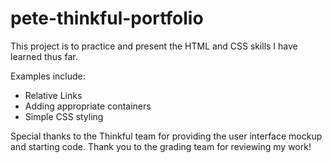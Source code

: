 # pete-thinkful-portfolio

This project is to practice and present the HTML and CSS skills I have learned thus far. 

Examples include:
* Relative Links
* Adding appropriate containers
* Simple CSS styling 

Special thanks to the Thinkful team for providing the user interface mockup and starting code. Thank you to the grading team for reviewing my work! 

